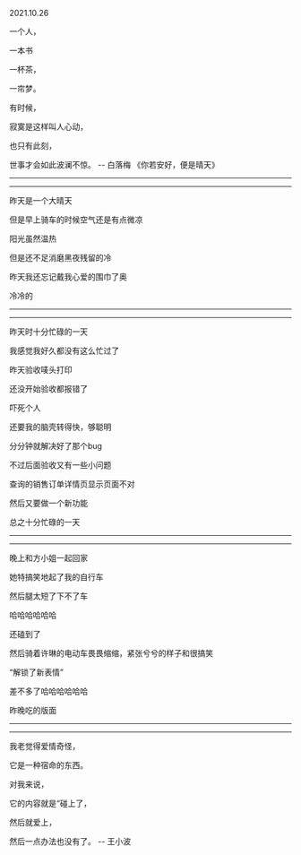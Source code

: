 2021.10.26

一个人，

一本书

一杯茶，

一帘梦。

有时候，

寂寞是这样叫人心动，

也只有此刻，

世事才会如此波澜不惊。 -- 白落梅 《你若安好，便是晴天》

------

--------

昨天是一个大晴天

但是早上骑车的时候空气还是有点微凉

阳光虽然温热

但是还不足消磨黑夜残留的冷

昨天我还忘记戴我心爱的围巾了奥

冷冷的

------

--------

昨天时十分忙碌的一天

我感觉我好久都没有这么忙过了

昨天验收唛头打印

还没开始验收都报错了

吓死个人

还要我的脑壳转得快，够聪明

分分钟就解决好了那个bug

不过后面验收又有一些小问题

查询的销售订单详情页显示页面不对

然后又要做一个新功能

总之十分忙碌的一天

------

-------

晚上和方小姐一起回家

她特搞笑地起了我的自行车

然后腿太短了下不了车

哈哈哈哈哈哈

还磕到了

然后骑着许琳的电动车畏畏缩缩，紧张兮兮的样子和很搞笑

“解锁了新表情”

差不多了哈哈哈哈哈哈

昨晚吃的版面

---------

-------------

我老觉得爱情奇怪，

它是一种宿命的东西。

对我来说，

它的内容就是“碰上了，

然后就爱上，

然后一点办法也没有了。 -- 王小波